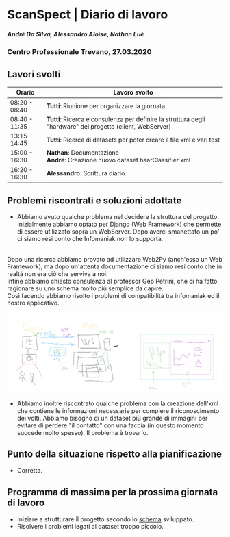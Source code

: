 # ScanSpect | Diario di lavoro
##### André Da Silva, Alessandro Aloise, Nathan Luè
### Centro Professionale Trevano, 27.03.2020

## Lavori svolti


|Orario        |Lavoro svolto                           |
|--------------|----------------------------------------|
|08:20 - 08:40 | <b>Tutti</b>: Riunione per organizzare la giornata   |
|08:40 - 11:35 | <b>Tutti</b>: Ricerca e consulenza per definire la struttura degli "hardware" del progetto (client, WebServer)               |
|13:15 - 14:45 | <b>Tutti</b>: Ricerca di datasets per poter creare il file xml e vari test         |
|15:00 - 16:30 | <b>Nathan</b>: Documentazione<br><b>André</b>: Creazione nuovo dataset haarClassifier xml    |
|16:20 - 16:30 | <b>Alessandro</b>:   Scrittura diario.    |

##  Problemi riscontrati e soluzioni adottate

- Abbiamo avuto qualche problema nel decidere la struttura del progetto. Inizialmente abbiamo optato per Django (Web Framework) che permette di essere utilizzato sopra un WebServer. Dopo averci smanettato un po' ci siamo resi conto che Infomaniak non lo supporta.
<br>
Dopo una ricerca abbiamo provato ad utilizzare Web2Py (anch'esso un Web Framework), ma dopo un'attenta documentazione ci siamo resi conto che in realtà non era ciò che serviva a noi.
<br>
Infine abbiamo chiesto consulenza al professor Geo Petrini, che ci ha fatto ragionare su uno schema molto più semplice da capire.
<br>
Così facendo abbiamo risolto i problemi di compatibilità tra infomaniak ed il nostro applicativo.

![Schema struttura](..\Screens\schema.png)

- Abbiamo inoltre riscontrato qualche problema con la creazione dell'xml che contiene le informazioni necessarie per compiere il riconoscimento dei volti. Abbiamo bisogno di un dataset più grande di immagini per evitare di perdere "il contatto" con una faccia (in questo momento succede molto spesso). Il problema è trovarlo.

##  Punto della situazione rispetto alla pianificazione

- Corretta.

## Programma di massima per la prossima giornata di lavoro

- Iniziare a strutturare il progetto secondo lo [schema](..\Screens\schema.png) sviluppato.
- Risolvere i problemi legati al dataset troppo piccolo.
